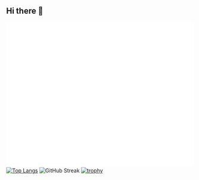 ## Hi there 👋
![Metrics](/github-metrics.svg)
[![Top Langs](https://github-readme-stats.vercel.app/api/top-langs/?username=MHooijberg&layout=compact)](https://github.com/MHooijberg)
![GitHub Streak](https://github-readme-streak-stats.herokuapp.com/?user=MHooijberg)
[![trophy](https://github-profile-trophy.vercel.app/?username=MHooijberg)](https://github.com/MHooijberg)

<!--
**MHooijberg/MHooijberg** is a ✨ _special_ ✨ repository because its `README.md` (this file) appears on your GitHub profile.

Here are some ideas to get you started:

- 🔭 I’m currently working on ...
- 🌱 I’m currently learning ...
- 👯 I’m looking to collaborate on ...
- 🤔 I’m looking for help with ...
- 💬 Ask me about ...
- 📫 How to reach me: ...
- 😄 Pronouns: ...
- ⚡ Fun fact: ...
-->
